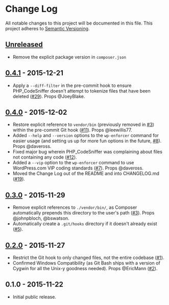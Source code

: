 # Change Log

All notable changes to this project will be documented in this file.
This project adheres to [Semantic Versioning](http://semver.org/).

## [Unreleased]

* Remove the explicit package version in `composer.json`

## [0.4.1] - 2015-12-21

* Apply a `--diff-filter` in the pre-commit hook to ensure PHP_CodeSniffer doesn't attempt to tokenize files that have been deleted ([#29]). Props @JoeyBlake.

## [0.4.0] - 2015-12-02

* Restore explicit reference to `vendor/bin` (previously removed in [#3]) within the pre-commit Git hook ([#11]). Props @leewillis77.
* Added `--help` and `--version` options to the `wp-enforcer` command for easier usage (and setting us up for more fun options in the future, [#8]). Props @daveross.
* Fixed major bug wherein PHP_CodeSniffer was complaining about files not containing any code ([#12]).
* Added a `--vip` option to the `wp-enforcer` command to use WordPress.com VIP coding standards ([#7]). Props @daveross.
* Moved the Change Log out of the README and into CHANGELOG.md ([#19]).


## [0.3.0] - 2015-11-29

* Remove explicit references to `./vendor/bin/`, as Composer automatically prepends this directory to the user's path ([#3]). Props @johnpbloch, @bswatson.
* Automatically create a `.git/hooks` directory if it doesn't already exist ([#5]).


## [0.2.0] - 2015-11-27

* Restrict the Git hook to only changed files, not the entire codebase ([#1]).
* Confirmed Windows Compatibility (as Git Bash ships with a version of Cygwin for all the Unix-y goodness needed). Props @EricMann ([#2]).


## 0.1.0 - 2015-11-22

* Initial public release.

[Unreleased]: https://github.com/stevegrunwell/wp-enforcer/compare/develop...master
[0.4.1]: https://github.com/stevegrunwell/wp-enforcer/compare/v0.4.0...master
[0.4.0]: https://github.com/stevegrunwell/wp-enforcer/compare/v0.3.0...v0.4.0
[0.3.0]: https://github.com/stevegrunwell/wp-enforcer/compare/v0.2.0...v0.3.0
[0.2.0]: https://github.com/stevegrunwell/wp-enforcer/compare/v0.1.0...v0.2.0
[#1]: https://github.com/stevegrunwell/wp-enforcer/issues/1
[#2]: https://github.com/stevegrunwell/wp-enforcer/issues/2
[#3]: https://github.com/stevegrunwell/wp-enforcer/issues/3
[#5]: https://github.com/stevegrunwell/wp-enforcer/issues/5
[#7]: https://github.com/stevegrunwell/wp-enforcer/issues/7
[#8]: https://github.com/stevegrunwell/wp-enforcer/issues/8
[#11]: https://github.com/stevegrunwell/wp-enforcer/issues/11
[#12]: https://github.com/stevegrunwell/wp-enforcer/issues/12
[#19]: https://github.com/stevegrunwell/wp-enforcer/issues/19
[#29]: https://github.com/stevegrunwell/wp-enforcer/issues/29